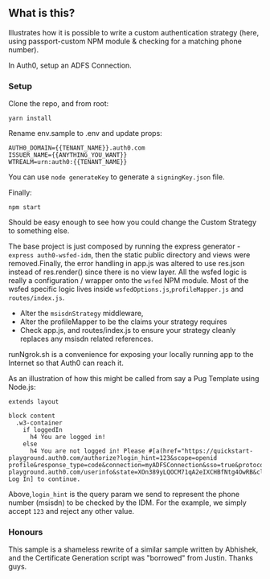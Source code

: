 ## What is this?

Illustrates how it is possible to write a custom authentication strategy (here, using passport-custom NPM module & checking for a matching phone number).

In Auth0, setup an ADFS Connection.

### Setup

Clone the repo, and from root:

```
yarn install
```

Rename env.sample to .env and update props:

```
AUTH0_DOMAIN={{TENANT_NAME}}.auth0.com
ISSUER_NAME={{ANYTHING_YOU_WANT}}
WTREALM=urn:auth0:{{TENANT_NAME}}
```

You can use `node generateKey` to generate a `signingKey.json` file.

Finally:

```
npm start
```

Should be easy enough to see how you could change the Custom Strategy to something else.

The base project is just composed by running the express generator - `express auth0-wsfed-idm`, then the static public directory and views were removed.Finally, the error handling in app.js was altered to use res.json instead of res.render() since there is no view layer. All the wsfed logic is really a configuration / wrapper onto the `wsfed` NPM module. Most of the wsfed specific logic lives inside `wsfedOptions.js`,`profileMapper.js` and `routes/index.js`.

- Alter the `msisdnStrategy` middleware,
- Alter the profileMapper to be the claims your strategy requires
- Check app.js, and routes/index.js to ensure your strategy cleanly replaces any msisdn related references.

runNgrok.sh is a convenience for exposing your locally running app to the Internet so that Auth0 can reach it.

As an illustration of how this might be called from say a Pug Template using Node.js:

```
extends layout

block content
  .w3-container
    if loggedIn
      h4 You are logged in!
    else
      h4 You are not logged in! Please #[a(href="https://quickstart-playground.auth0.com/authorize?login_hint=123&scope=openid profile&response_type=code&connection=myADFSConnection&sso=true&protocol=oauth2&audience=https://quickstart-playground.auth0.com/userinfo&state=XOn389yLQOCM71qA2eIXCHBfNtg4OwRB&client_id=VSvHz93bynrwSq8pnx25x3JiftJ2Quc4&redirect_uri=http://localhost:3000/callback") Log In] to continue.
```

Above,`login_hint` is the query param we send to represent the phone number (msisdn) to be checked by the IDM. For the example, we simply accept `123` and reject any other value.

### Honours

This sample is a shameless rewrite of a similar sample written by Abhishek, and the Certificate Generation script was "borrowed" from Justin. Thanks guys.
